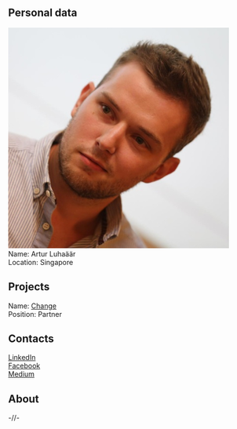 ## Personal data
![ photo](photo/artur_luhaaar.jpg)  
Name: Artur Luhaäär  
Location: Singapore  
## Projects 
Name: [Change](../projects/change.md)  
Position: Partner  
## Contacts
[LinkedIn](https://www.linkedin.com/in/artur-luha%C3%A4%C3%A4r-4254b261/)  
[Facebook](https://www.facebook.com/artur.luhaaar)  
[Medium](https://medium.com/@arturluhar)
## About
-//-
